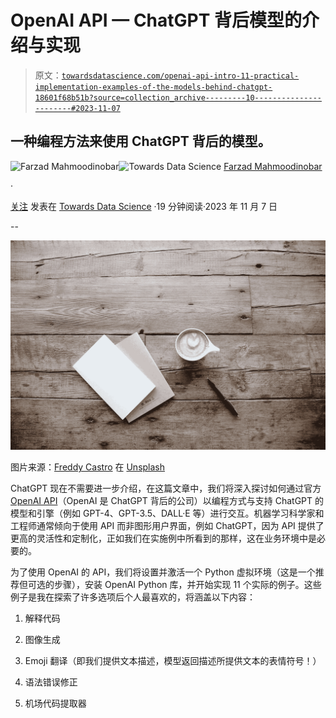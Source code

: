 # OpenAI API — ChatGPT 背后模型的介绍与实现

> 原文：[`towardsdatascience.com/openai-api-intro-11-practical-implementation-examples-of-the-models-behind-chatgpt-18601f68b51b?source=collection_archive---------10-----------------------#2023-11-07`](https://towardsdatascience.com/openai-api-intro-11-practical-implementation-examples-of-the-models-behind-chatgpt-18601f68b51b?source=collection_archive---------10-----------------------#2023-11-07)

## 一种编程方法来使用 ChatGPT 背后的模型。

[](https://medium.com/@fmnobar?source=post_page-----18601f68b51b--------------------------------)![Farzad Mahmoodinobar](https://medium.com/@fmnobar?source=post_page-----18601f68b51b--------------------------------)[](https://towardsdatascience.com/?source=post_page-----18601f68b51b--------------------------------)![Towards Data Science](https://towardsdatascience.com/?source=post_page-----18601f68b51b--------------------------------) [Farzad Mahmoodinobar](https://medium.com/@fmnobar?source=post_page-----18601f68b51b--------------------------------)

·

[关注](https://medium.com/m/signin?actionUrl=https%3A%2F%2Fmedium.com%2F_%2Fsubscribe%2Fuser%2F3c56b7d4893e&operation=register&redirect=https%3A%2F%2Ftowardsdatascience.com%2Fopenai-api-intro-11-practical-implementation-examples-of-the-models-behind-chatgpt-18601f68b51b&user=Farzad+Mahmoodinobar&userId=3c56b7d4893e&source=post_page-3c56b7d4893e----18601f68b51b---------------------post_header-----------) 发表在 [Towards Data Science](https://towardsdatascience.com/?source=post_page-----18601f68b51b--------------------------------) ·19 分钟阅读·2023 年 11 月 7 日[](https://medium.com/m/signin?actionUrl=https%3A%2F%2Fmedium.com%2F_%2Fvote%2Ftowards-data-science%2F18601f68b51b&operation=register&redirect=https%3A%2F%2Ftowardsdatascience.com%2Fopenai-api-intro-11-practical-implementation-examples-of-the-models-behind-chatgpt-18601f68b51b&user=Farzad+Mahmoodinobar&userId=3c56b7d4893e&source=-----18601f68b51b---------------------clap_footer-----------)

--

[](https://medium.com/m/signin?actionUrl=https%3A%2F%2Fmedium.com%2F_%2Fbookmark%2Fp%2F18601f68b51b&operation=register&redirect=https%3A%2F%2Ftowardsdatascience.com%2Fopenai-api-intro-11-practical-implementation-examples-of-the-models-behind-chatgpt-18601f68b51b&source=-----18601f68b51b---------------------bookmark_footer-----------)![](img/33ae9ba7ca530fc3af3daf6fde9e8927.png)

图片来源：[Freddy Castro](https://unsplash.com/@readysetfreddy?utm_content=creditCopyText&utm_medium=referral&utm_source=unsplash) 在 [Unsplash](https://unsplash.com/photos/black-twist-pen-near-white-teacup-u3ajSXhZM_U?utm_content=creditCopyText&utm_medium=referral&utm_source=unsplash)

ChatGPT 现在不需要进一步介绍，在这篇文章中，我们将深入探讨如何通过官方 [OpenAI API](https://openai.com/blog/openai-api)（OpenAI 是 ChatGPT 背后的公司）以编程方式与支持 ChatGPT 的模型和引擎（例如 GPT-4、GPT-3.5、DALL·E 等）进行交互。机器学习科学家和工程师通常倾向于使用 API 而非图形用户界面，例如 ChatGPT，因为 API 提供了更高的灵活性和定制化，正如我们在实施例中所看到的那样，这在业务环境中是必要的。

为了使用 OpenAI 的 API，我们将设置并激活一个 Python 虚拟环境（这是一个推荐但可选的步骤），安装 OpenAI Python 库，并开始实现 11 个实际的例子。这些例子是我在探索了许多选项后个人最喜欢的，将涵盖以下内容：

1.  解释代码

1.  图像生成

1.  Emoji 翻译（即我们提供文本描述，模型返回描述所提供文本的表情符号！）

1.  语法错误修正

1.  机场代码提取器
